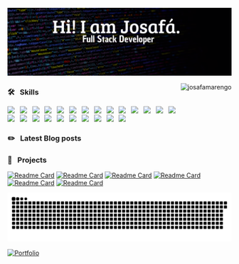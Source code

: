 <a href="https://linkedin.com/in/josafamarengo" target="_blank"><img title="Hey, Check Out my Linkedin" src="header.svg" target="_blank"/></a>

<img height="160em" align="right" src="https://github-readme-stats.vercel.app/api/top-langs?username=josafamarengo&show_icons=true&layout=compact&hide_border=true&bg_color=0D1117&text_color=f1f1f1&title_color=f4f4f4" alt="josafamarengo" />

### 🛠 &nbsp; Skills
<img src="https://cdn.svgporn.com/logos/javascript.svg" width="40" /> &nbsp;
<img src="https://www.vectorlogo.zone/logos/typescriptlang/typescriptlang-icon.svg" width="40" /> &nbsp;
<img src="https://www.vectorlogo.zone/logos/reactjs/reactjs-icon.svg" width="40" /> &nbsp;
<img src="https://cdn.svgporn.com/logos/nextjs-icon.svg" width="40" /> &nbsp;
<img src="https://www.vectorlogo.zone/logos/nodejs/nodejs-icon.svg" width="40" /> &nbsp;
<img src="https://www.vectorlogo.zone/logos/adonisjs/adonisjs-icon.svg" width="40" /> &nbsp;
<img src="https://www.vectorlogo.zone/logos/java/java-icon.svg" width="40" /> &nbsp;
<img src="https://www.vectorlogo.zone/logos/springio/springio-icon.svg" width="40" /> &nbsp;
<img src="https://www.vectorlogo.zone/logos/w3_css/w3_css-icon.svg" width="40" />  &nbsp;
<img src="https://cdn.worldvectorlogo.com/logos/styled-components-1.svg" width="40" /> &nbsp;
<img src="https://www.vectorlogo.zone/logos/sass-lang/sass-lang-icon.svg" width="40" /> &nbsp;
<img src="https://www.vectorlogo.zone/logos/git-scm/git-scm-icon.svg" width="40" /> &nbsp;
<img src="https://www.vectorlogo.zone/logos/postgresql/postgresql-icon.svg" width="40" /> &nbsp;
<img src="https://www.vectorlogo.zone/logos/mongodb/mongodb-icon.svg" width="40" /> &nbsp;
<img src="https://www.vectorlogo.zone/logos/firebase/firebase-icon.svg" width="40" /> &nbsp;
<img src="https://www.vectorlogo.zone/logos/apache_kafka/apache_kafka-icon.svg" width="40" /> &nbsp;
<img src="https://www.vectorlogo.zone/logos/rabbitmq/rabbitmq-icon.svg" width="40" /> &nbsp;
<img src="https://www.vectorlogo.zone/logos/elastic/elastic-icon.svg" width="40" /> &nbsp;
<img src="https://www.vectorlogo.zone/logos/getpostman/getpostman-icon.svg" width="40" /> &nbsp;
<img src="https://www.vectorlogo.zone/logos/docker/docker-icon.svg" width="40" /> &nbsp;
<img src="https://cdn.svgporn.com/logos/google-cloud.svg" width="40" /> &nbsp;
<img src="https://cdn.svgporn.com/logos/visual-studio-code.svg" width="40" /> &nbsp;
<img src="https://cdn.svgporn.com/logos/eclipse-icon.svg" width="40" /> &nbsp;
<img src="https://cdn.svgporn.com/logos/intellij-idea.svg" width="40" />

### ✏️ &nbsp; Latest Blog posts</h3>
<!-- BLOG-POST-LIST:START -->
<!-- BLOG-POST-LIST:END -->

### 📐 &nbsp; Projects

[![Readme Card](https://github-readme-stats.vercel.app/api/pin/?username=josafamarengo&repo=streaming&bg_color=0D1117&text_color=f1f1f1&title_color=ff79c6&icon_color=50fa7b&border_color=404040&border_radius=5)](https://github.com/josafamarengo/streaming)
[![Readme Card](https://github-readme-stats.vercel.app/api/pin/?username=josafamarengo&repo=tarefas&bg_color=0D1117&text_color=f1f1f1&title_color=ff79c6&icon_color=50fa7b&border_color=404040&border_radius=5)](https://github.com/josafamarengo/tarefas)
[![Readme Card](https://github-readme-stats.vercel.app/api/pin/?username=josafamarengo&repo=covid19&bg_color=0D1117&text_color=f1f1f1&title_color=ff79c6&icon_color=50fa7b&border_color=404040&border_radius=5)](https://github.com/josafamarengo/covid19)
[![Readme Card](https://github-readme-stats.vercel.app/api/pin/?username=josafamarengo&repo=instagram-login-page&bg_color=0D1117&text_color=f1f1f1&title_color=ff79c6&icon_color=50fa7b&border_color=404040&border_radius=5)](https://github.com/josafamarengo/instagram-login-page)
[![Readme Card](https://github-readme-stats.vercel.app/api/pin/?username=josafamarengo&repo=qrcode-generator&bg_color=0D1117&text_color=f1f1f1&title_color=ff79c6&icon_color=50fa7b&border_color=404040&border_radius=5)](https://github.com/josafamarengo/qrcode-generator)
[![Readme Card](https://github-readme-stats.vercel.app/api/pin/?username=josafamarengo&repo=bankline&bg_color=0D1117&text_color=f1f1f1&title_color=ff79c6&icon_color=50fa7b&border_color=404040&border_radius=5)](https://github.com/josafamarengo/bankline)

![Snake animation](https://github.com/josafamarengo/josafamarengo/blob/output/github-contribution-grid-snake.svg)

[![Portfolio](https://img.shields.io/badge/my_portfolio-0D1117?style=for-the-badge&logo=ko-fi&logoColor=white)](https://josafa.com.br)
